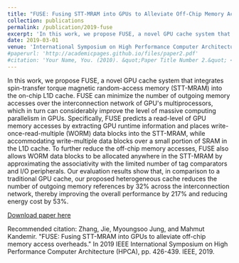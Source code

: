 ```yaml
---
title: "FUSE: Fusing STT-MRAM into GPUs to Alleviate Off-Chip Memory Access Overheads"
collection: publications
permalink: /publication/2019-fuse
excerpt: 'In this work, we propose FUSE, a novel GPU cache system that integrates spin-transfer torque magnetic random-access memory (STT-MRAM) into the on-chip L1D cache. FUSE can minimize the number of outgoing memory accesses over the interconnection network of GPUs multiprocessors, which in turn can considerably improve the level of massive computing parallelism in GPUs…'
date: 2019-03-01
venue: 'International Symposium on High Performance Computer Architecture (HPCA)'
#paperurl: 'http://academicpages.github.io/files/paper2.pdf'
#citation: 'Your Name, You. (2010). &quot;Paper Title Number 2.&quot; <i>Journal 1</i>. 1(2).'
---
```

In this work, we propose FUSE, a novel GPU cache system that integrates spin-transfer torque magnetic random-access memory (STT-MRAM) into the on-chip L1D cache. FUSE can minimize the number of outgoing memory accesses over the interconnection network of GPU's multiprocessors, which in turn can considerably improve the level of massive computing parallelism in GPUs. Specifically, FUSE predicts a read-level of GPU memory accesses by extracting GPU runtime information and places write-once-read-multiple (WORM) data blocks into the STT-MRAM, while accommodating write-multiple data blocks over a small portion of SRAM in the L1D cache. To further reduce the off-chip memory accesses, FUSE also allows WORM data blocks to be allocated anywhere in the STT-MRAM by approximating the associativity with the limited number of tag comparators and I/O peripherals. Our evaluation results show that, in comparison to a traditional GPU cache, our proposed heterogeneous cache reduces the number of outgoing memory references by 32% across the interconnection network, thereby improving the overall performance by 217% and reducing energy cost by 53%.

[Download paper here](https://arxiv.org/pdf/1903.01776.pdf)

Recommended citation: Zhang, Jie, Myoungsoo Jung, and Mahmut Kandemir. "FUSE: Fusing STT-MRAM into GPUs to alleviate off-chip memory access overheads." In 2019 IEEE International Symposium on High Performance Computer Architecture (HPCA), pp. 426-439. IEEE, 2019.